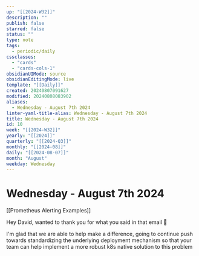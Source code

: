 ```yaml
---
up: "[[2024-W32]]"
description: ""
publish: false
starred: false
status: ""
type: note
tags:
  - periodic/daily
cssclasses:
  - "cards"
  - "cards-cols-1"
obsidianUIMode: source
obsidianEditingMode: live
template: "[[Daily]]"
created: 20240807091627
modified: 20240808083902
aliases:
  - Wednesday - August 7th 2024
linter-yaml-title-alias: Wednesday - August 7th 2024
title: Wednesday - August 7th 2024
id: 10
week: "[[2024-W32]]"
yearly: "[[2024]]"
quarterly: "[[2024-Q3]]"
monthly: "[[2024-08]]"
daily: "[[2024-08-07]]"
month: "August"
weekday: Wednesday
---
```


# Wednesday - August 7th 2024

[[Prometheus Alerting Examples]]

Hey David, wanted to thank you for what you said in that email 🙂

I'm glad that we are able to help make a difference, going to continue push towards standardizing the underlying deployment mechanism so that your team can help implement a more robust k8s native solution to this problem
